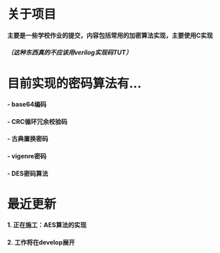 # 关于项目
#### 主要是一些学校作业的提交，内容包括常用的加密算法实现，主要使用C实现
##### （这种东西真的不应该用verilog实现码TUT）
# 目前实现的密码算法有...
#### - base64编码
#### - CRC循环冗余校验码
#### - 古典置换密码
#### - vigenre密码
#### - DES密码算法
# 最近更新
#### 1. 正在施工：AES算法的实现
#### 2. 工作将在develop展开